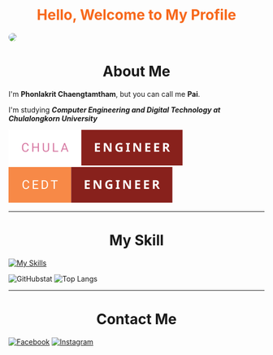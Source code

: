 <h1 align="center", style="color: #F7681B">Hello, Welcome to My Profile</h1>

<img src="https://cdn.discordapp.com/attachments/1257223209313636383/1257224348121436252/GudakoWithGun.png?ex=66c8d7aa&is=66c7862a&hm=4aa2b340934604ea922267beae5dd5f3156edd1b7352b576333124e9ec57c792&" style="border-radius: 50%; width: 50%;, margin: 0 auto">

<h1 align="center">About Me</h1>

I'm **Phonlakrit Chaengtamtham**, but you can call me **Pai**.

I'm studying **_Computer Engineering and Digital Technology at Chulalongkorn University_**

![forthebadge](https://github.com/CEDT-Chula/For-The-Cedt-Badge/blob/main/badges/chula-engineer.svg?raw=true) ![forthebadge](https://raw.githubusercontent.com/CEDT-Chula/For-The-Cedt-Badge/9158fba08249df3322bb7e08b5b41ab7633fc62a/badges/cedt-engineer.svg)
 
--------
<h1 align="center">My Skill</h1>

[![My Skills](https://skillicons.dev/icons?i=c,cpp,html,css,js,vue,unity)](https://skillicons.dev)

![GitHubstat](https://github-readme-stats.vercel.app/api?username=itzPEKOS&show_icons=true&theme=codeSTACKr)
![Top Langs](https://github-readme-stats.vercel.app/api/top-langs/?username=itzPEKOS&layout=compact)

--------
<h1 align="center">Contact Me</h1>

<a href="https://www.facebook.com/pai.phonlakrit/">![Facebook](https://img.shields.io/badge/Facebook-%231877F2.svg?style=for-the-badge&logo=Facebook&logoColor=white)</a> <a href="https://www.instagram.com/pplk_pai/">![Instagram](https://img.shields.io/badge/Instagram-%23E4405F.svg?style=for-the-badge&logo=Instagram&logoColor=white)</a>
</center>